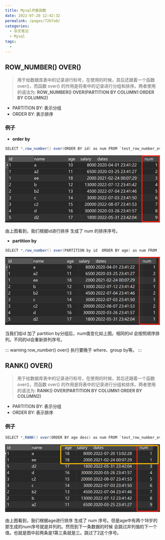 ```yaml
---
title: Mysql开窗函数
date: 2022-07-20 12:42:32
permalink: /pages/72b7a0/
categories:
  - 杂文笔记
  - Mysql
tags:
  - 
---
```


## ROW_NUMBER() OVER()
> 用于给数据库表中的记录进行标号，在使用的时候，其后还跟着一个函数 over()，而函数 over() 的作用是将表中的记录进行分组和排序。两者使用的语法为: 
**ROW_NUMBER() OVER(PARTITION BY COLUMN1 ORDER BY COLUMN2)**

* PARTITION BY: 表示分组
* ORDER BY: 表示排序

### 例子
* **order by**
~~~java
SELECT *,row_number() over(ORDER BY id) as num FROM `test_row_number_over`
~~~
<img src="../../.vuepress/public/杂文/Mysql/开窗函数1.jpg">

由上图看到，我们根据id进行排序 生成了 num 的排序序号。

* **partition by**
~~~java
SELECT *,row_number() over(PARTITION by id  ORDER BY age) as num FROM `test_row_number_over`
~~~
<img src="../../.vuepress/public/杂文/Mysql/开窗函数2.png">

当我们给id 加了 partition by分组后，num值变化如上图。相同的id 会按照顺序排列。不同的id会重新排列序号。

::: warning
row_number() over() 执行要晚于 where、group by等。
:::

## RANK() OVER()
> 用于给数据库表中的记录进行标号，在使用的时候，其后还跟着一个函数 over()，而函数 over() 的作用是将表中的记录进行分组和排序。两者使用的语法为: 
**RANK() OVER(PARTITION BY COLUMN1 ORDER BY COLUMN2)**

* PARTITION BY: 表示分组
* ORDER BY: 表示排序

### 例子
~~~java
SELECT *,RANK() over(ORDER BY age desc) as num FROM `test_row_number_over`
~~~
<img src="../../.vuepress/public/杂文/Mysql/rank函数1.png">

由上图看到，我们根据age进行排序 生成了 num 序号。但是age中有两个18岁的那生成的num序号就是并列的。然而到下一条数据的时候
会跳过并列值的下一个值。也就是图中前两条是1第三条就是三。跳过了2这个序号。

